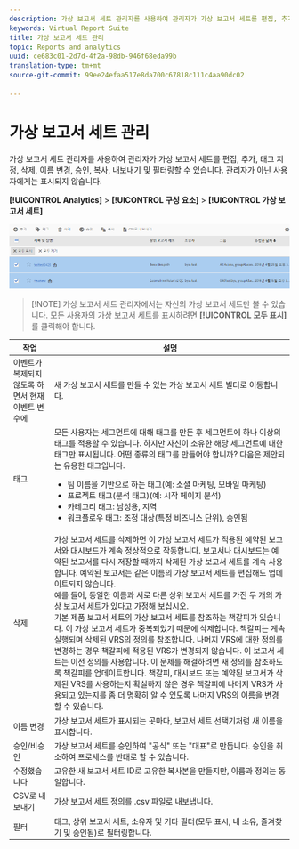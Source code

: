 ```yaml
---
description: 가상 보고서 세트 관리자를 사용하여 관리자가 가상 보고서 세트를 편집, 추가, 태그 지정, 삭제, 이름 변경, 승인, 복사, 내보내기 및 필터링할 수 있습니다. 관리자가 아닌 사용자에게는 표시되지 않습니다.
keywords: Virtual Report Suite
title: 가상 보고서 세트 관리
topic: Reports and analytics
uuid: ce683c01-2d7d-4f2a-98db-946f68eda99b
translation-type: tm+mt
source-git-commit: 99ee24efaa517e8da700c67818c111c4aa90dc02

---
```



# 가상 보고서 세트 관리

가상 보고서 세트 관리자를 사용하여 관리자가 가상 보고서 세트를 편집, 추가, 태그 지정, 삭제, 이름 변경, 승인, 복사, 내보내기 및 필터링할 수 있습니다. 관리자가 아닌 사용자에게는 표시되지 않습니다.

**[!UICONTROL Analytics]** &gt; **[!UICONTROL 구성 요소]** &gt; **[!UICONTROL 가상 보고서 세트]**

![](assets/vrs-manage.png)

> [!NOTE] 가상 보고서 세트 관리자에서는 자신의 가상 보고서 세트만 볼 수 있습니다. 모든 사용자의 가상 보고서 세트를 표시하려면 **[!UICONTROL 모두 표시]**&#x200B;를 클릭해야 합니다.

| 작업 | 설명 |
|--- |--- |
| 이벤트가 복제되지 않도록 하면서 현재 이벤트 변수에  | 새 가상 보고서 세트를 만들 수 있는 가상 보고서 세트 빌더로 이동합니다. |
| 태그 | 모든 사용자는 세그먼트에 대해 태그를 만든 후 세그먼트에 하나 이상의 태그를 적용할 수 있습니다. 하지만 자신이 소유한 해당 세그먼트에 대한 태그만 표시됩니다. 어떤 종류의 태그를 만들어야 합니까? 다음은 제안되는 유용한 태그입니다.<ul><li>팀 이름을 기반으로 하는 태그(예: 소셜 마케팅, 모바일 마케팅)</li><li>프로젝트 태그(분석 태그)(예: 시작 페이지 분석)</li><li>카테고리 태그: 남성용, 지역</li><li>워크플로우 태그: 조정 대상(특정 비즈니스 단위), 승인됨</li></ul> |
| 삭제 | 가상 보고서 세트를 삭제하면 이 가상 보고서 세트가 적용된 예약된 보고서와 대시보드가 계속 정상적으로 작동합니다. 보고서나 대시보드는 예약된 보고서를 다시 저장할 때까지 삭제된 가상 보고서 세트를 계속 사용합니다.  예약된 보고서는 같은 이름의 가상 보고서 세트를 편집해도 업데이트되지 않습니다.<br>예를 들어, 동일한 이름과 서로 다른 상위 보고서 세트를 가진 두 개의 가상 보고서 세트가 있다고 가정해 보십시오.<br>기본 제품 보고서 세트의 가상 보고서 세트를 참조하는 책갈피가 있습니다. 이 가상 보고서 세트가 중복되었기 때문에 삭제합니다. 책갈피는 계속 실행되며 삭제된 VRS의 정의를 참조합니다. 나머지 VRS에 대한 정의를 변경하는 경우 책갈피에 적용된 VRS가 변경되지 않습니다. 이 보고서 세트는 이전 정의를 사용합니다. 이 문제를 해결하려면 새 정의를 참조하도록 책갈피를 업데이트합니다. 책갈피, 대시보드 또는 예약된 보고서가 삭제된 VRS를 사용하는지 확실하지 않은 경우 책갈피에 나머지 VRS가 사용되고 있는지를 좀 더 명확히 알 수 있도록 나머지 VRS의 이름을 변경할 수 있습니다. |
| 이름 변경 | 가상 보고서 세트가 표시되는 곳마다, 보고서 세트 선택기처럼 새 이름을 표시합니다. |
| 승인/비승인 | 가상 보고서 세트를 승인하여 "공식" 또는 "대표"로 만듭니다. 승인을 취소하여 프로세스를 반대로 할 수 있습니다. |
| 수정했습니다 | 고유한 새 보고서 세트 ID로 고유한 복사본을 만들지만, 이름과 정의는 동일합니다. |
| CSV로 내보내기 | 가상 보고서 세트 정의를 .csv 파일로 내보냅니다. |
| 필터 | 태그, 상위 보고서 세트, 소유자 및 기타 필터(모두 표시, 내 소유, 즐겨찾기 및 승인됨)로 필터링합니다. |
